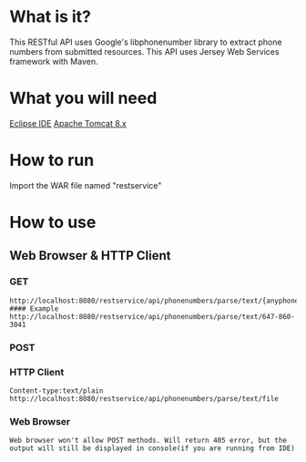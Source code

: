 # What is it?
This RESTful API uses Google's libphonenumber library to extract phone numbers from submitted resources. 
This API uses Jersey Web Services framework with Maven.

# What you will need
[Eclipse IDE](http://www.eclipse.org/downloads/packages/release/Neon/3)
[Apache Tomcat 8.x](https://tomcat.apache.org/download-80.cgi)

# How to run
Import the WAR file named "restservice"



# How to use
## Web Browser & HTTP Client

### GET
```
http://localhost:8080/restservice/api/phonenumbers/parse/text/{anyphonenumber}
#### Example
http://localhost:8080/restservice/api/phonenumbers/parse/text/647-860-3041
```

### POST
### HTTP Client
```
Content-type:text/plain
http://localhost:8080/restservice/api/phonenumbers/parse/text/file
```
### Web Browser
```
Web browser won't allow POST methods. Will return 405 error, but the output will still be displayed in console(if you are running from IDE)
```

